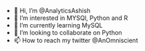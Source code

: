 - 👋 Hi, I’m @AnalyticsAshish
- 👀 I’m interested in MYSQl, Python and R
- 🌱 I’m currently learning MySQL
- 💞️ I’m looking to collaborate on Python
- 📫 How to reach my twitter @AnOmniscient

<!---
AnalyticsAshish/AnalyticsAshish is a ✨ special ✨ repository because its `README.md` (this file) appears on your GitHub profile.
You can click the Preview link to take a look at your changes.
--->
